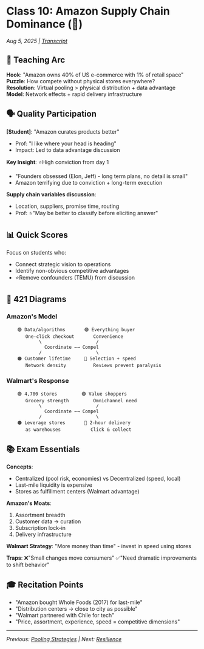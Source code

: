 # Class 10: Amazon Supply Chain Dominance (🚚)
*Aug 5, 2025 | [Transcript](10scmnd(amazon)15778_intro_ops_otter_ai.md)*

## 🎯 Teaching Arc
**Hook**: "Amazon owns 40% of US e-commerce with 1% of retail space"  
**Puzzle**: How compete without physical stores everywhere?  
**Resolution**: Virtual pooling > physical distribution + data advantage  
**Model**: Network effects + rapid delivery infrastructure

## 🗣️ Quality Participation

**[Student]**: "Amazon curates products better"
- Prof: "I like where your head is heading"
- Impact: Led to data advantage discussion

**Key Insight**: ⭐️High conviction from day 1
- "Founders obsessed (Elon, Jeff) - long term plans, no detail is small"
- Amazon terrifying due to conviction + long-term execution

**Supply chain variables discussion**:
- Location, suppliers, promise time, routing
- Prof: ⭐️"May be better to classify before eliciting answer"

## 📊 Quick Scores
Focus on students who:
- Connect strategic vision to operations
- Identify non-obvious competitive advantages
- ⭐️Remove confounders (TEMU) from discussion

## 🔗 421 Diagrams

### Amazon's Model
```
    🟢 Data/algorithms       🟣 Everything buyer
       One-click checkout       Convenience
            \                    /
              Coordinate ←→ Compel
            /                    \
    🟠 Customer lifetime     🔴 Selection + speed
       Network density          Reviews prevent paralysis
```

### Walmart's Response
```
    🟢 4,700 stores         🟣 Value shoppers
       Grocery strength         Omnichannel need
            \                    /
              Coordinate ←→ Compel
            /                    \
    🟠 Leverage stores       🔴 2-hour delivery
       as warehouses           Click & collect
```

## 📚 Exam Essentials
**Concepts**: 
- Centralized (pool risk, economies) vs Decentralized (speed, local)
- Last-mile liquidity is expensive
- Stores as fulfillment centers (Walmart advantage)

**Amazon's Moats**:
1. Assortment breadth
2. Customer data → curation
3. Subscription lock-in
4. Delivery infrastructure

**Walmart Strategy**: "More money than time" - invest in speed using stores

**Traps**: 
❌"Small changes move consumers" 
✅"Need dramatic improvements to shift behavior"

## 🎓 Recitation Points
- "Amazon bought Whole Foods (2017) for last-mile"
- "Distribution centers → close to city as possible"
- "Walmart partnered with Chile for tech"
- "Price, assortment, experience, speed = competitive dimensions"

---
*Previous: [Pooling Strategies](9🏊‍♀️🚚_Pool_Walmart_Amazon.md) | Next: [Resilience](11⏰_Resilience_Nokia.md)*